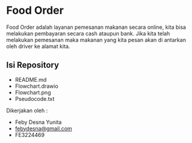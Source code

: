 # Food Order

Food Order adalah layanan pemesanan makanan secara online, kita bisa melakukan pembayaran secara cash ataupun bank. Jika kita telah melakukan pemesanan maka makanan yang kita pesan akan di antarkan oleh driver ke alamat kita.

## Isi Repository
- README.md
- Flowchart.drawio
- Flowchart.png
- Pseudocode.txt

Dikerjakan oleh :
- Feby Desna Yunita
- febydesna@gmail.com
- FE3224469